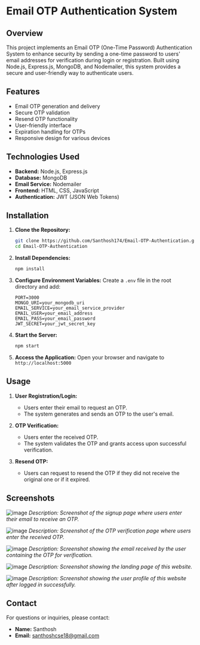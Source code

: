 # Email OTP Authentication System

## Overview

This project implements an Email OTP (One-Time Password) Authentication System to enhance security by sending a one-time password to users' email addresses for verification during login or registration. Built using Node.js, Express.js, MongoDB, and Nodemailer, this system provides a secure and user-friendly way to authenticate users.

## Features

- Email OTP generation and delivery
- Secure OTP validation
- Resend OTP functionality
- User-friendly interface
- Expiration handling for OTPs
- Responsive design for various devices

## Technologies Used

- **Backend:** Node.js, Express.js
- **Database:** MongoDB
- **Email Service:** Nodemailer
- **Frontend:** HTML, CSS, JavaScript
- **Authentication:** JWT (JSON Web Tokens)

## Installation

1. **Clone the Repository:**
    ```sh
    git clone https://github.com/Santhosh174/Email-OTP-Authentication.git
    cd Email-OTP-Authentication
    ```

2. **Install Dependencies:**
    ```sh
    npm install
    ```

3. **Configure Environment Variables:**
    Create a `.env` file in the root directory and add:
    ```env
    PORT=3000
    MONGO_URI=your_mongodb_uri
    EMAIL_SERVICE=your_email_service_provider
    EMAIL_USER=your_email_address
    EMAIL_PASS=your_email_password
    JWT_SECRET=your_jwt_secret_key
    ```

4. **Start the Server:**
    ```sh
    npm start
    ```

5. **Access the Application:**
    Open your browser and navigate to `http://localhost:5000`

## Usage

1. **User Registration/Login:**
    - Users enter their email to request an OTP.
    - The system generates and sends an OTP to the user's email.

2. **OTP Verification:**
    - Users enter the received OTP.
    - The system validates the OTP and grants access upon successful verification.

3. **Resend OTP:**
    - Users can request to resend the OTP if they did not receive the original one or if it expired.

## Screenshots

![image](https://github.com/user-attachments/assets/72bd9c85-d719-484f-ad56-b0d340fd3088)
*Description: Screenshot of the signup page where users enter their email to receive an OTP.*

![image](https://github.com/user-attachments/assets/a6227786-a5da-44fd-8b96-e96f1138b6fd)
*Description: Screenshot of the OTP verification page where users enter the received OTP.*

![image](https://github.com/user-attachments/assets/6080e6da-f988-412b-8af4-aa028743d221)
*Description: Screenshot showing the email received by the user containing the OTP for verification.*

![image](https://github.com/user-attachments/assets/8d346f84-569c-4bc2-83f1-60b676895385)
*Description: Screenshot showing the landing page of this website.*

![image](https://github.com/user-attachments/assets/b2c2a14d-0101-481d-9263-adc88641ac02)
*Description: Screenshot showing the user profile of this website after logged in successfully.*

## Contact

For questions or inquiries, please contact:
- **Name:** Santhosh
- **Email:** santhoshcse18@gmail.com
